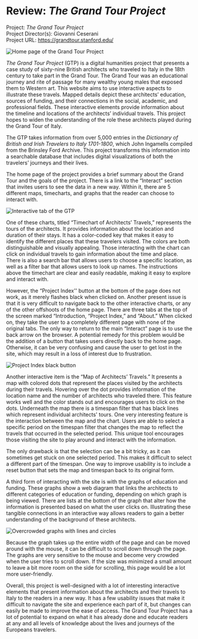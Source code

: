 # Review: *The Grand Tour Project*
Project: *The Grand Tour Project*  
Project Director(s): Giovanni Ceserani  
Project URL: <https://grandtour.stanford.edu/>

![Home page of the Grand Tour Project](https://maggieflan18.github.io/Maggie-Flanagan/images/GTPHomePage.jpg)

*The Grand Tour Project* (GTP) is a digital humanities project that presents a case study of sixty-nine British architects who traveled to Italy in the 18th century to take part in the Grand Tour. The Grand Tour was an educational journey and rite of passage for many wealthy young males that exposed them to Western art. This website aims to use interactive aspects to illustrate these travels. Mapped details depict these architects’ education, sources of funding, and their connections in the social, academic, and professional fields. These interactive elements provide information about the timeline and locations of the architects’ individual travels. This project hopes to widen the understanding of the role these architects played during the Grand Tour of Italy. 

The GTP takes information from over 5,000 entries in the *Dictionary of British and Irish Travelers to Italy 1701-1800*, which John Ingamells compiled from the Brinsley Ford Archive. This project transforms this information into a searchable database that includes digital visualizations of both the travelers’ journeys and their lives.

The home page of the project provides a brief summary about the Grand Tour and the goals of the project. There is a link to the “Interact” section that invites users to see the data in a new way. Within it, there are 5 different maps, timecharts, and graphs that the reader can choose to interact with. 

![Interactive tab of the GTP](https://maggieflan18.github.io/Maggie-Flanagan/images/InteractiveChartOptions.jpg)

One of these charts, titled “Timechart of Architects’ Travels,” represents the tours of the architects. It provides information about the location and duration of their stays. It has a color-coded key that makes it easy to identify the different places that these travelers visited. The colors are both distinguishable and visually appealing. Those interacting with the chart can click on individual travels to gain information about the time and place. There is also a search bar that allows users to choose a specific location, as well as a filter bar that allows users to look up names. The instructions above the timechart are clear and easily readable, making it easy to explore and interact with. 

However, the “Project Index'' button at the bottom of the page does not work, as it merely flashes black when clicked on. Another present issue is that it is very difficult to navigate back to the other interactive charts, or any of the other offshoots of the home page. There are three tabs at the top of the screen marked “Introduction, “Project Index,” and “About.” When clicked on, they take the user to a completely different page with none of the original tabs. The only way to return to the main “Interact” page is to use the back arrow on the browser. A potential remedy for this problem would be the addition of a button that takes users directly back to the home page. Otherwise, it can be very confusing and cause the user to get lost in the site, which may result in a loss of interest due to frustration. 

![Project Index black button](https://maggieflan18.github.io/Maggie-Flanagan/images/ProjectIndexButton.jpg)

Another interactive item is the “Map of Architects’ Travels.” It presents a map with colored dots that represent the places visited by the architects during their travels. Hovering over the dot provides information of the location name and the number of architects who traveled there. This feature works well and the color stands out and encourages users to click on the dots. Underneath the map there is a timespan filter that has black lines which represent individual architects' tours. One very interesting feature is the interaction between the map and the chart. Users are able to select a specific period on the timespan filter that changes the map to reflect the travels that occurred in the selected period. This unique tool encourages those visiting the site to play around and interact with the information. 

The only drawback is that the selection can be a bit tricky, as it can sometimes get stuck on one selected period. This makes it difficult to select a different part of the timespan. One way to improve usability is to include a reset button that sets the map and timespan back to its original form.

A third form of interacting with the site is with the graphs of education and funding. These graphs show a web diagram that links the architects to different categories of education or funding, depending on which graph is being viewed. There are lists at the bottom of the graph that alter how the information is presented based on what the user clicks on. Illustrating these tangible connections in an interactive way allows readers to gain a better understanding of the background of these architects. 

![Overcrowded graphs with lines and circles](https://maggieflan18.github.io/Maggie-Flanagan/images/CrowdedGraphPhoto.jpg)

Because the graph takes up the entire width of the page and can be moved around with the mouse, it can be difficult to scroll down through the page. The graphs are very sensitive to the mouse and become very crowded when the user tries to scroll down. If the size was minimized a small amount to leave a bit more room on the side for scrolling, this page would be a lot more user-friendly. 

Overall, this project is well-designed with a lot of interesting interactive elements that present information about the architects and their travels to Italy to the readers in a new way. It has a few usability issues that make it difficult to navigate the site and experience each part of it, but changes can easily be made to improve the ease of access. The Grand Tour Project has a lot of potential to expand on what it has already done and educate readers at any and all levels of knowledge about the lives and journeys of the Europeans travelers. 

